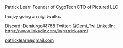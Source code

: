 Patrick Learn
Founder of CygoTech
CTO of Pictured LLC

I enjoy going on nightwalks.


Discord: Demiurge#8768
Twitter: @Demi_Twi
LinkedIn: https://www.linkedin.com/in/patricklearn/


patricklearn@gmail.com
